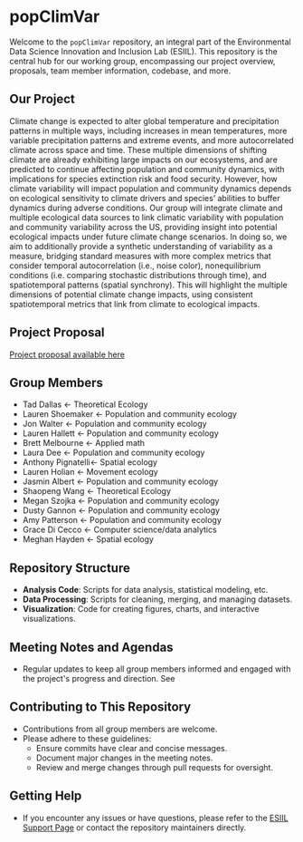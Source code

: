 # popClimVar
Welcome to the `popClimVar` repository, an integral part of the Environmental Data Science Innovation and Inclusion Lab (ESIIL). This repository is the central hub for our working group, encompassing our project overview, proposals, team member information, codebase, and more.


## Our Project
Climate change is expected to alter global temperature and precipitation patterns in multiple ways, including increases in mean temperatures, more variable precipitation patterns and extreme events, and more autocorrelated climate across space and time. These multiple dimensions of shifting climate are already exhibiting large impacts on our ecosystems, and are predicted to continue affecting population and community dynamics, with implications for species extinction risk and food security. However, how climate variability will impact population and community dynamics depends on ecological sensitivity to climate drivers and species’ abilities to buffer dynamics during adverse conditions. Our group will integrate climate and multiple ecological data sources to link climatic variability with population and community variability across the US, providing insight into potential ecological impacts under future climate change scenarios. In doing so, we aim to additionally provide a synthetic understanding of variability as a measure, bridging standard measures with more complex metrics that consider temporal autocorrelation (i.e., noise color), nonequilibrium conditions (i.e. comparing stochastic distributions through time), and spatiotemporal patterns (spatial synchrony). This will highlight the multiple dimensions of potential climate change impacts, using consistent spatiotemporal metrics that link from climate to ecological impacts.


## Project Proposal
[Project proposal available here](main.pdf)


## Group Members

+ Tad Dallas				<-   Theoretical Ecology
+ Lauren Shoemaker	<- 	Population and community ecology
+ Jon Walter				<-  Population and community ecology
+ Lauren Hallett		<- 	Population and community ecology
+ Brett Melbourne		<- 	Applied math
+ Laura Dee				  <-  Population and community ecology
+ Anthony Pignatelli<- 	Spatial ecology
+ Lauren Holian			<- 	Movement ecology
+ Jasmin Albert			<- 	Population and community ecology
+ Shaopeng Wang			<- 	Theoretical Ecology
+ Megan Szojka			<- 	Population and community ecology
+ Dusty Gannon			<- 	Population and community ecology
+ Amy Patterson			<- 	Population and community ecology
+ Grace Di Cecco		<- 	Computer science/data analytics
+ Meghan Hayden			<- 	Spatial ecology



## Repository Structure
- **Analysis Code**: Scripts for data analysis, statistical modeling, etc.
- **Data Processing**: Scripts for cleaning, merging, and managing datasets.
- **Visualization**: Code for creating figures, charts, and interactive visualizations.


## Meeting Notes and Agendas
- Regular updates to keep all group members informed and engaged with the project's progress and direction. See 


## Contributing to This Repository
- Contributions from all group members are welcome.
- Please adhere to these guidelines:
  - Ensure commits have clear and concise messages.
  - Document major changes in the meeting notes.
  - Review and merge changes through pull requests for oversight.


## Getting Help
- If you encounter any issues or have questions, please refer to the [ESIIL Support Page](https://esiil-support-page-url/) or contact the repository maintainers directly.



<!--
## Customize Your Repository
- **Edit This Readme**: Update with information specific to your project.
- **Update Group Member Bios**: Add detailed information about each group member's expertise and role.
- **Organize Your Code**: Use logical structure and clear naming conventions.
- **Document Your Data**: Include a data directory with README files for datasets.
- **Outline Your Methods**: Create a METHODS.md file for methodologies and tools.
- **Set Up Project Management**: Use 'Issues' and 'Projects' for task tracking.
- **Add a License**: Include an appropriate open-source license.
- **Create Contribution Guidelines**: Establish a CONTRIBUTING.md file.
- **Review and Merge Workflow**: Document your process for reviewing and merging changes.
- **Establish Communication Channels**: Set up channels like Slack or Discord for discussions.

Remember, the goal is to make your repository clear, accessible, and useful for all current and future members of your working group. Happy researching!
--> 

